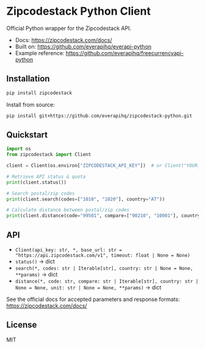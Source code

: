 # Zipcodestack Python Client

Official Python wrapper for the Zipcodestack API.

- Docs: https://zipcodestack.com/docs/
- Built on: https://github.com/everapihq/everapi-python
- Example reference: https://github.com/everapihq/freecurrencyapi-python

## Installation

```bash
pip install zipcodestack
```

Install from source:

```bash
pip install git+https://github.com/everapihq/zipcodestack-python.git
```

## Quickstart

```python
import os
from zipcodestack import Client

client = Client(os.environ["ZIPCODESTACK_API_KEY"])  # or Client("YOUR_API_KEY")

# Retrieve API status & quota
print(client.status())

# Search postal/zip codes
print(client.search(codes=["1010", "1020"], country="AT"))

# Calculate distance between postal/zip codes
print(client.distance(code="99501", compare=["90210", "10001"], country="US", unit="km"))
```

## API

- `Client(api_key: str, *, base_url: str = "https://api.zipcodestack.com/v1", timeout: float | None = None)`
- `status()` → dict
- `search(*, codes: str | Iterable[str], country: str | None = None, **params)` → dict
- `distance(*, code: str, compare: str | Iterable[str], country: str | None = None, unit: str | None = None, **params)` → dict

See the official docs for accepted parameters and response formats: https://zipcodestack.com/docs/

## License

MIT

